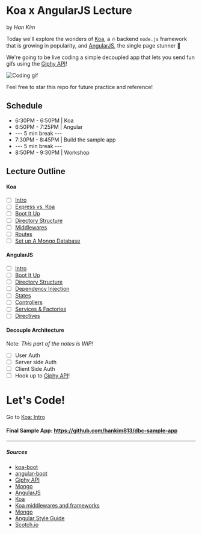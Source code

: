 # Koa x AngularJS Lecture 
by *Han Kim*

Today we'll explore the wonders of [Koa](http://koajs.com/), a :fire: backend `node.js` framework that is growing in popularity, and [AngularJS](https://angularjs.org/), the single page stunner :star2:

We're going to be live coding a simple decoupled app that lets you send fun gifs using the [Giphy API](https://api.giphy.com/)! 

![Coding gif](http://tclhost.com/clya4nh.gif)

Feel free to star this repo for future practice and reference!

## Schedule

- 6:30PM - 6:50PM | Koa
- 6:50PM - 7:25PM | Angular
- --- 5 min break ---
- 7:30PM - 8:45PM | Build the sample app
- --- 5 min break ---
- 8:50PM - 9:30PM | Workshop

## Lecture Outline

#### Koa
  - [ ] [Intro](koa/intro.md)
  - [ ] [Express vs. Koa](koa/express-vs-koa.md)
  - [ ] [Boot It Up](koa/boot-it-up.md)
  - [ ] [Directory Structure](koa/directory-structure.md)
  - [ ] [Middlewares](koa/middlewares.md)
  - [ ] [Routes](koa/routes.md)
  - [ ] [Set up A Mongo Database](koa/set-up-a-mongo-database.md)
  
#### AngularJS
  - [ ] [Intro](angularjs/intro.md)
  - [ ] [Boot It Up](angularjs/boot-it-up.md)
  - [ ] [Directory Structure](angularjs/directory-structure.md)
  - [ ] [Dependency Injection](angularjs/dependency-injection.md)
  - [ ] [States](angularjs/states.md)
  - [ ] [Controllers](angularjs/controllers.md)
  - [ ] [Services & Factories](angularjs/services-and-factories.md)
  - [ ] [Directives](angularjs/directives.md)
  
#### Decouple Architecture 

Note: *This part of the notes is WIP!*
  - [ ] User Auth
  - [ ] Server side Auth
  - [ ] Client Side Auth
  - [ ] Hook up to [Giphy API](https://api.giphy.com/)!

# Let's Code!
Go to [Koa: Intro](./koa/intro.md)

#### Final Sample App: https://github.com/hankim813/dbc-sample-app
_____________________

##### Sources

- [koa-boot](https://github.com/hankim813/koa-boot) 
- [angular-boot](https://github.com/hankim813/angular-boot)
- [Giphy API](https://api.giphy.com/)
- [Mongo](https://www.mongodb.org/)
- [AngularJS](https://angularjs.org/)
- [Koa](http://koajs.com/)
- [Koa middlewares and frameworks](https://github.com/koajs/koa/wiki)
- [Mongo](https://www.mongodb.org/)
- [Angular Style Guide](https://github.com/johnpapa/angular-styleguide)
- [Scotch.io](https://scotch.io)
